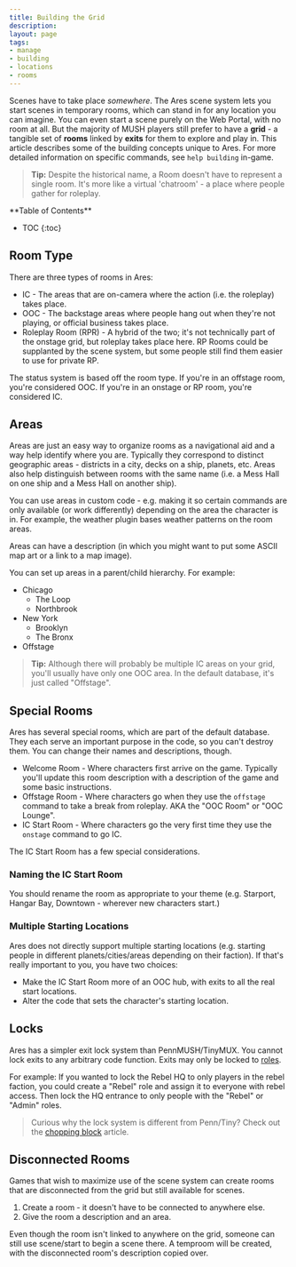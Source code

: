 ```yaml
---
title: Building the Grid
description:
layout: page
tags: 
- manage
- building
- locations
- rooms
---
```


Scenes have to take place *somewhere*.   The Ares scene system lets you start scenes in temporary rooms, which can stand in for any location you can imagine.  You can even start a scene purely on the Web Portal, with no room at all.  But the majority of MUSH players still prefer to have a **grid** - a tangible set of **rooms** linked by **exits** for them to explore and play in.  This article describes some of the building concepts unique to Ares.  For more detailed information on specific commands, see `help building` in-game.

> <i class="fa fa-info-circle"></i> **Tip:** Despite the historical name, a Room doesn't have to represent a single room.  It's more like a virtual 'chatroom' - a place where people gather for roleplay.

<div id="inline_toc" markdown="1">
**Table of Contents**

* TOC
{:toc}
</div>

## Room Type

There are three types of rooms in Ares:

* IC - The areas that are on-camera where the action (i.e. the roleplay) takes place.
* OOC - The backstage areas where people hang out when they're not playing, or official business takes place.
* Roleplay Room (RPR) - A hybrid of the two; it's not technically part of the onstage grid, but roleplay takes place here.  RP Rooms could be supplanted by the scene system, but some people still find them easier to use for private RP.

The status system is based off the room type.  If you're in an offstage room, you're considered OOC.  If you're in an onstage or RP room, you're considered IC.

## Areas

Areas are just an easy way to organize rooms as a navigational aid and a way help identify where you are.  Typically they correspond to distinct geographic areas - districts in a city, decks on a ship, planets, etc.  Areas also help distinguish between rooms with the same name (i.e. a Mess Hall on one ship and a Mess Hall on another ship).

You can use areas in custom code - e.g. making it so certain commands are only available (or work differently) depending on the area the character is in.  For example, the weather plugin bases weather patterns on the room areas.

Areas can have a description (in which you might want to put some ASCII map art or a link to a map image).

You can set up areas in a parent/child hierarchy.  For example:

* Chicago
  * The Loop
  * Northbrook
* New York
  * Brooklyn
  * The Bronx
* Offstage

> <i class="fa fa-info-circle"></i> **Tip:** Although there will probably be multiple IC areas on your grid, you'll usually have only one OOC area.  In the default database, it's just called "Offstage".

## Special Rooms

Ares has several special rooms, which are part of the default database.  They each serve an important purpose in the code, so you can't destroy them.  You can change their names and descriptions, though.

* Welcome Room - Where characters first arrive on the game.  Typically you'll update this room description with a description of the game and some basic instructions.
* Offstage Room - Where characters go when they use the `offstage` command to take a break from roleplay.  AKA the "OOC Room" or "OOC Lounge".
* IC Start Room - Where characters go the very first time they use the `onstage` command to go IC.

The IC Start Room has a few special considerations.
 
### Naming the IC Start Room

You should rename the room as appropriate to your theme (e.g. Starport, Hangar Bay, Downtown - wherever new characters start.)

### Multiple Starting Locations

Ares does not directly support multiple starting locations (e.g. starting people in different planets/cities/areas depending on their faction).  If that's really important to you, you have two choices:

* Make the IC Start Room more of an OOC hub, with exits to all the real start locations.
* Alter the code that sets the character's starting location.

## Locks

Ares has a simpler exit lock system than PennMUSH/TinyMUX.  You cannot lock exits to any arbitrary code function.  Exits may only be locked to [roles](/tutorials/manage/roles). 

For example: If you wanted to lock the Rebel HQ to only players in the rebel faction, you could create a "Rebel" role and assign it to everyone with rebel access.  Then lock the HQ entrance to only people with the "Rebel" or "Admin" roles.

> Curious why the lock system is different from Penn/Tiny?  Check out the [chopping block](/tutorials/code/chopping-block) article.

## Disconnected Rooms

Games that wish to maximize use of the scene system can create rooms that are disconnected from the grid but still available for scenes.

1. Create a room - it doesn't have to be connected to anywhere else.
2. Give the room a description and an area.

Even though the room isn't linked to anywhere on the grid, someone can still use scene/start to begin a scene there.  A temproom will be created, with the disconnected room's description copied over.